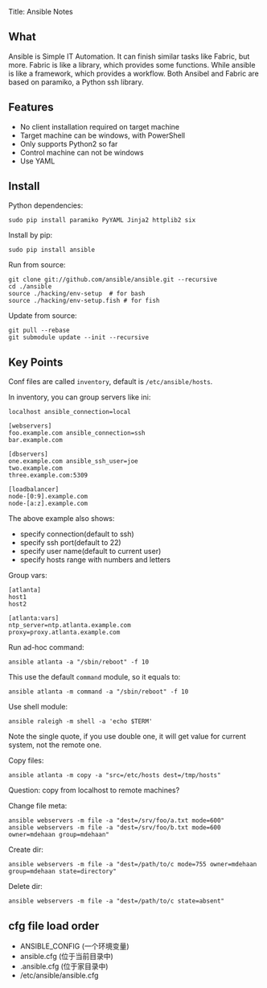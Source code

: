 Title: Ansible Notes

## What
Ansible is Simple IT Automation. It can finish similar tasks like Fabric, but more.
Fabric is like a library, which provides some functions.
While ansible is like a framework, which provides a workflow.
Both Ansibel and Fabric are based on paramiko, a Python ssh library.

## Features

* No client installation required on target machine
* Target machine can be windows, with PowerShell
* Only supports Python2 so far
* Control machine can not be windows
* Use YAML

## Install

Python dependencies:

    sudo pip install paramiko PyYAML Jinja2 httplib2 six

Install by pip:

    sudo pip install ansible

Run from source:

    git clone git://github.com/ansible/ansible.git --recursive
    cd ./ansible
    source ./hacking/env-setup  # for bash
    source ./hacking/env-setup.fish # for fish

Update from source:

    git pull --rebase
    git submodule update --init --recursive

## Key Points

Conf files are called `inventory`, default is `/etc/ansible/hosts`.

In inventory, you can group servers like ini:

    localhost ansible_connection=local

    [webservers]
    foo.example.com ansible_connection=ssh
    bar.example.com

    [dbservers]
    one.example.com ansible_ssh_user=joe
    two.example.com
    three.example.com:5309

    [loadbalancer]
    node-[0:9].example.com
    node-[a:z].example.com

The above example also shows:
* specify connection(default to ssh)
* specify ssh port(default to 22)
* specify user name(default to current user)
* specify hosts range with numbers and letters

Group vars:

    [atlanta]
    host1
    host2

    [atlanta:vars]
    ntp_server=ntp.atlanta.example.com
    proxy=proxy.atlanta.example.com


Run ad-hoc command:

    ansible atlanta -a "/sbin/reboot" -f 10

This use the default `command` module, so it equals to:

    ansible atlanta -m command -a "/sbin/reboot" -f 10

Use shell module:

    ansible raleigh -m shell -a 'echo $TERM'

Note the single quote, if you use double one, it will get value for current system, not the remote one.


Copy files:

    ansible atlanta -m copy -a "src=/etc/hosts dest=/tmp/hosts"

Question: copy from localhost to remote machines?

Change file meta:

    ansible webservers -m file -a "dest=/srv/foo/a.txt mode=600"
    ansible webservers -m file -a "dest=/srv/foo/b.txt mode=600 owner=mdehaan group=mdehaan"

Create dir:

    ansible webservers -m file -a "dest=/path/to/c mode=755 owner=mdehaan group=mdehaan state=directory"

Delete dir:

    ansible webservers -m file -a "dest=/path/to/c state=absent"

## cfg file load order

* ANSIBLE_CONFIG (一个环境变量)
* ansible.cfg (位于当前目录中)
* .ansible.cfg (位于家目录中)
* /etc/ansible/ansible.cfg


